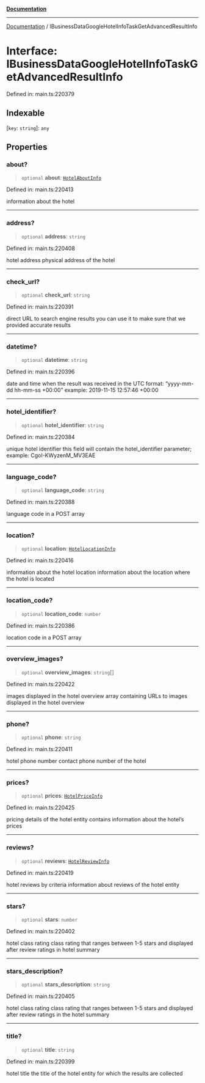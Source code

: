 [**Documentation**](../README.md)

***

[Documentation](../README.md) / IBusinessDataGoogleHotelInfoTaskGetAdvancedResultInfo

# Interface: IBusinessDataGoogleHotelInfoTaskGetAdvancedResultInfo

Defined in: main.ts:220379

## Indexable

\[`key`: `string`\]: `any`

## Properties

### about?

> `optional` **about**: [`HotelAboutInfo`](../classes/HotelAboutInfo.md)

Defined in: main.ts:220413

information about the hotel

***

### address?

> `optional` **address**: `string`

Defined in: main.ts:220408

hotel address
physical address of the hotel

***

### check\_url?

> `optional` **check\_url**: `string`

Defined in: main.ts:220391

direct URL to search engine results
you can use it to make sure that we provided accurate results

***

### datetime?

> `optional` **datetime**: `string`

Defined in: main.ts:220396

date and time when the result was received
in the UTC format: “yyyy-mm-dd hh-mm-ss +00:00”
example:
2019-11-15 12:57:46 +00:00

***

### hotel\_identifier?

> `optional` **hotel\_identifier**: `string`

Defined in: main.ts:220384

unique hotel identifier
this field will contain the hotel_identifier parameter;
example:
CgoI-KWyzenM_MV3EAE

***

### language\_code?

> `optional` **language\_code**: `string`

Defined in: main.ts:220388

language code in a POST array

***

### location?

> `optional` **location**: [`HotelLocationInfo`](../classes/HotelLocationInfo.md)

Defined in: main.ts:220416

information about the hotel location
information about the location where the hotel is located

***

### location\_code?

> `optional` **location\_code**: `number`

Defined in: main.ts:220386

location code in a POST array

***

### overview\_images?

> `optional` **overview\_images**: `string`[]

Defined in: main.ts:220422

images displayed in the hotel overview
array containing URLs to images displayed in the hotel overview

***

### phone?

> `optional` **phone**: `string`

Defined in: main.ts:220411

hotel phone number
contact phone number of the hotel

***

### prices?

> `optional` **prices**: [`HotelPriceInfo`](../classes/HotelPriceInfo.md)

Defined in: main.ts:220425

pricing details of the hotel entity
contains information about the hotel’s prices

***

### reviews?

> `optional` **reviews**: [`HotelReviewInfo`](../classes/HotelReviewInfo.md)

Defined in: main.ts:220419

hotel reviews by criteria
information about reviews of the hotel entity

***

### stars?

> `optional` **stars**: `number`

Defined in: main.ts:220402

hotel class rating
class rating that ranges between 1-5 stars and displayed after review ratings in hotel summary

***

### stars\_description?

> `optional` **stars\_description**: `string`

Defined in: main.ts:220405

hotel class rating
class rating that ranges between 1-5 stars and displayed after review ratings in the hotel summary

***

### title?

> `optional` **title**: `string`

Defined in: main.ts:220399

hotel title
the title of the hotel entity for which the results are collected
